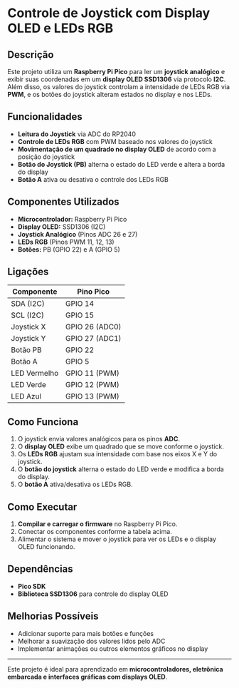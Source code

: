 # Controle de Joystick com Display OLED e LEDs RGB

## Descrição
Este projeto utiliza um **Raspberry Pi Pico** para ler um **joystick analógico** e exibir suas coordenadas em um **display OLED SSD1306** via protocolo **I2C**. Além disso, os valores do joystick controlam a intensidade de LEDs RGB via **PWM**, e os botões do joystick alteram estados no display e nos LEDs.

## Funcionalidades
- **Leitura do Joystick** via ADC do RP2040
- **Controle de LEDs RGB** com PWM baseado nos valores do joystick
- **Movimentação de um quadrado no display OLED** de acordo com a posição do joystick
- **Botão do Joystick (PB)** alterna o estado do LED verde e altera a borda do display
- **Botão A** ativa ou desativa o controle dos LEDs RGB

## Componentes Utilizados
- **Microcontrolador:** Raspberry Pi Pico
- **Display OLED:** SSD1306 (I2C)
- **Joystick Analógico** (Pinos ADC 26 e 27)
- **LEDs RGB** (Pinos PWM 11, 12, 13)
- **Botões:** PB (GPIO 22) e A (GPIO 5)

## Ligações
| Componente   | Pino Pico |
|-------------|-----------|
| SDA (I2C)   | GPIO 14   |
| SCL (I2C)   | GPIO 15   |
| Joystick X  | GPIO 26 (ADC0) |
| Joystick Y  | GPIO 27 (ADC1) |
| Botão PB   | GPIO 22   |
| Botão A    | GPIO 5    |
| LED Vermelho | GPIO 11 (PWM) |
| LED Verde   | GPIO 12 (PWM) |
| LED Azul    | GPIO 13 (PWM) |

## Como Funciona
1. O joystick envia valores analógicos para os pinos **ADC**.
2. O **display OLED** exibe um quadrado que se move conforme o joystick.
3. Os **LEDs RGB** ajustam sua intensidade com base nos eixos X e Y do joystick.
4. O **botão do joystick** alterna o estado do LED verde e modifica a borda do display.
5. O **botão A** ativa/desativa os LEDs RGB.

## Como Executar
1. **Compilar e carregar o firmware** no Raspberry Pi Pico.
2. Conectar os componentes conforme a tabela acima.
3. Alimentar o sistema e mover o joystick para ver os LEDs e o display OLED funcionando.

## Dependências
- **Pico SDK**
- **Biblioteca SSD1306** para controle do display OLED

## Melhorias Possíveis
- Adicionar suporte para mais botões e funções
- Melhorar a suavização dos valores lidos pelo ADC
- Implementar animações ou outros elementos gráficos no display

---

Este projeto é ideal para aprendizado em **microcontroladores, eletrônica embarcada e interfaces gráficas com displays OLED**.

